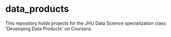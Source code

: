 # data_products

This repository holds projects for the JHU Data Science specialization class
'Developing Data Products' on Coursera.
